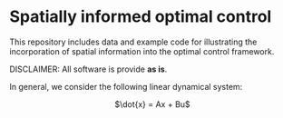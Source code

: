# Spatially informed optimal control
This repository includes data and example code for illustrating the incorporation of spatial information into the optimal control framework.

DISCLAIMER: All software is provide <b>as is</b>.

In general, we consider the following linear dynamical system:

<p style="text-align: center;">$\dot{x} = Ax + Bu$</p>


